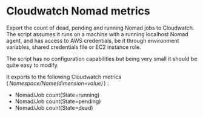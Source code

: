 # Cloudwatch Nomad metrics

Export the count of dead, pending and running Nomad jobs to Cloudwatch. The
script assumes it runs on a machine with a running localhost Nomad agent, and
has access to AWS credentials, be it through environment variables, shared
credentials file or EC2 instance role.

The script has no configuration capabilities but being very small it should be
quite easy to modify.

It exports to the following Cloudwatch metrics
( _Namespace/Name(dimension=value)_ ) :

 * Nomad/Job count(State=running)
 * Nomad/Job count(State=pending)
 * Nomad/Job count(State=dead)

